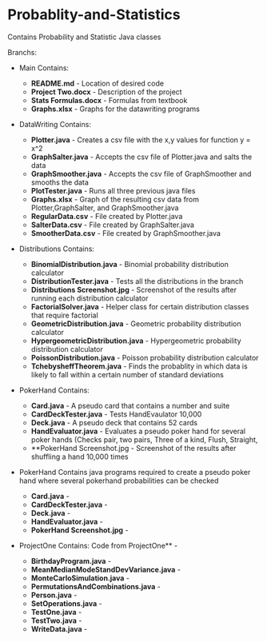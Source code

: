 # Probablity-and-Statistics
Contains Probability and Statistic Java classes 

Branchs:
 - Main
      Contains:
    - **README.md** - Location of desired code
    - **Project Two.docx** - Description of the project
    - **Stats Formulas.docx** - Formulas from textbook
    - **Graphs.xlsx** - Graphs for the datawriting programs

 - DataWriting
      Contains:
    - **Plotter.java** - Creates a csv file with the x,y values for function y = x^2
    - **GraphSalter.java** - Accepts the csv file of Plotter.java and salts the data
    - **GraphSmoother.java** - Accepts the csv file of GraphSmoother and smooths the data
    - **PlotTester.java** - Runs all three previous java files
    - **Graphs.xlsx** - Graph of the resulting csv data from Plotter,GraphSalter, and GraphSmoother.java
    - **RegularData.csv** - File created by Plotter.java
    - **SalterData.csv** - File created by GraphSalter.java
    - **SmootherData.csv** - File created by GraphSmoother.java
 - Distributions
      Contains:
    - **BinomialDistribution.java** - Binomial probability distribution calculator
    - **DistributionTester.java** - Tests all the distributions in the branch
    - **Distributions Screenshot.jpg** - Screenshot of the results after running each distribution calculator
    - **FactorialSolver.java** - Helper class for certain distribution classes that require factorial
    - **GeometricDistribution.java** - Geometric probability distribution calculator
    - **HypergeometricDistribution.java** - Hypergeometric probability distribution calculator
    - **PoissonDistribution.java** - Poisson probability distribution calculator
    - **TchebysheffTheorem.java** - Finds the probablity in which data is likely to fall within a 
                                certain number of standard deviations
                                
 - PokerHand
      Contains:
    - **Card.java** - A pseudo card that contains a number and suite
    - **CardDeckTester.java** - Tests HandEvaulator 10,000
    - **Deck.java** - A pseudo deck that contains 52 cards
    - **HandEvaluator.java** - Evaluates a pseudo poker hand for several poker hands 
                           (Checks pair, two pairs, Three of a kind, Flush, Straight, 
    - **PokerHand Screenshot.jpg - Screenshot of the results after shuffling a hand 10,000 times
 - PokerHand
      Contains java programs required to create a pseudo poker hand where several 
      pokerhand probabilities can be checked
    - **Card.java** - 
    - **CardDeckTester.java** - 
    - **Deck.java** - 
    - **HandEvaluator.java** - 
    - **PokerHand Screenshot.jpg** - 

 - ProjectOne
      Contains: Code from ProjectOne** - 
    - **BirthdayProgram.java** - 
    - **MeanMedianModeStandDevVariance.java** - 
    - **MonteCarloSimulation.java** - 
    - **PermutationsAndCombinations.java** - 
    - **Person.java** - 
    - **SetOperations.java** - 
    - **TestOne.java** - 
    - **TestTwo.java** - 
    - **WriteData.java** - 

